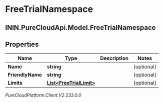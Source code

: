 # FreeTrialNamespace

## ININ.PureCloudApi.Model.FreeTrialNamespace

## Properties

|Name | Type | Description | Notes|
|------------ | ------------- | ------------- | -------------|
| **Name** | **string** |  | [optional] |
| **FriendlyName** | **string** |  | [optional] |
| **Limits** | [**List&lt;FreeTrialLimit&gt;**](FreeTrialLimit) |  | [optional] |



_PureCloudPlatform.Client.V2 233.0.0_
